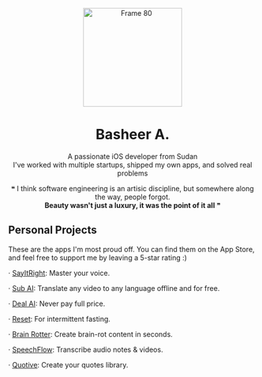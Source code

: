 <p align='center'>
  <img width="200" height="200" alt="Frame 80" src="https://github.com/user-attachments/assets/d7a0273e-7805-443b-80ba-8589ce5c3a33" />
</p>

<h1 align='center'>Basheer A.</h1>
<p align='center'>A passionate iOS developer from Sudan<br>I've worked with multiple startups, shipped my own apps, and solved real problems</p>

<p align='center'>❝ I think software engineering is an artisic discipline, but somewhere along the way, people forgot.<br><strong>Beauty wasn't just a luxury, it was the point of it all</strong> ❞</p>

<h2>Personal Projects</h2>

These are the apps I'm most proud off. You can find them on the App Store, and feel free to support me by leaving a 5-star rating :)

· [SayItRight](https://apps.apple.com/sa/app/sayitright-accent-training/id6736978618): Master your voice.

· [Sub AI](https://apps.apple.com/sa/app/sub-ai-captions-translation/id6752953903): Translate any video to any language offline and for free.

· [Deal AI](https://apps.apple.com/sa/app/deal-ai/id6752508378): Never pay full price.

· [Reset](https://apps.apple.com/sa/app/intermittent-fasting-reset/id6751657628): For intermittent fasting.

· [Brain Rotter](https://apps.apple.com/sa/app/video-editor-brain-rotter/id6749075523): Create brain-rot content in seconds.

· [SpeechFlow](https://apps.apple.com/sa/app/speechflow-for-speech-video/id6743344111): Transcribe audio notes & videos.

· [Quotive](https://apps.apple.com/sa/app/quotive/id6741040647): Create your quotes library.
